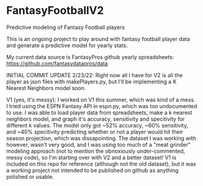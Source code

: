 # FantasyFootballV2
 Predictive modeling of Fantasy Football players

This is an ongoing project to play around with fantasy football player data and generate a predictive model for yearly stats.

My current data source is FantasyPros github yearly spreadsheets: https://github.com/fantasydatapros/data

INITIAL COMMIT UPDATE 2/23/22:
Right now all I have for V2 is all the player as json files with makePlayers.py, but I'll be implementing a K Nearest Neighbors model soon.

V1 (yes, it's messy):
I worked on V1 this summer, which was kind of a mess. I tried using the ESPN Fantasy API in espn.py, which was too undocumented to use. I was able to load player data from spreadsheets, make a k nearest neighbors model, and graph it's accuracy, sensitivity and specitivity for different k values. The model only got ~52% accuracy, ~60% sensitivity, and ~40% specitivity predicting whether or not a player would hit their season projection, which was dissapointing. The dataset I was working with however, wasn't very good, and I was using too much of a "meat grinder" modeling approach (not to mention the obnoxiously under-commented, messy code), so I'm starting over with V2 and a better dataset! V1 is included on this repo for reference (although not the old dataset), but it was a working project not intended to be published on github as anything polished or usable.